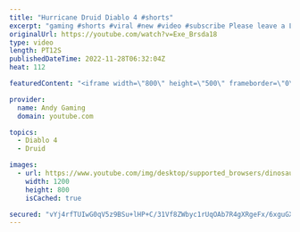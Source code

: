 ```yaml
---
title: "Hurricane Druid Diablo 4 #shorts"
excerpt: "gaming #shorts #viral #new #video #subscribe Please leave a Like & Subscribe, it helps the channel grow!"
originalUrl: https://youtube.com/watch?v=Exe_Brsda18
type: video
length: PT12S
publishedDateTime: 2022-11-28T06:32:04Z
heat: 112

featuredContent: "<iframe width=\"800\" height=\"500\" frameborder=\"0\" src=\"https://www.youtube.com/embed/Exe_Brsda18\" allow=\"accelerometer; autoplay; encrypted-media; gyroscope; picture-in-picture\" allowfullscreen></iframe>"

provider:
  name: Andy Gaming
  domain: youtube.com

topics:
  - Diablo 4
  - Druid

images:
  - url: https://www.youtube.com/img/desktop/supported_browsers/dinosaur.png
    width: 1200
    height: 800
    isCached: true

secured: "vYj4rfTUIwG0qV5z9BSu+lHP+C/31Vf8ZWbyc1rUqOAb7R4gXRgeFx/6xguGXPVYX186ikD7G9JPXBiBk8DS8sAo29KUNC5J/OTBmMVUR1+tJZq531734oqzAsv37GFX5NjCLQ6lvSExE0sHZb62Y/6pNLdhcUhfzbbf+pfY1tF3iRAAZyOMk0hPUBP7pi4UT5d1PCkWpmJcHKn4nTyxZaBXURvzZdoRr2SNB48Er3/z96FKIT7dZEb0c4bZ6fE/6iqmnxJY40vr2hzP9RzucGq/3P2ym5Y71RlLMvGy3MGIo+VwmLyuQy92Ia1840KDDu+TfNtLCYzqVpH2nme4TNaiUWxahJLjKeDfOtueXYX/zqfTkll+FBAssJenZ7nzd9SHpw9uAaIbtu8phzN2XRFAw0uTn63t9eQRt5MQsOo=;8XwQXAjDymJ9s1L5YnLrFw=="
---
```



